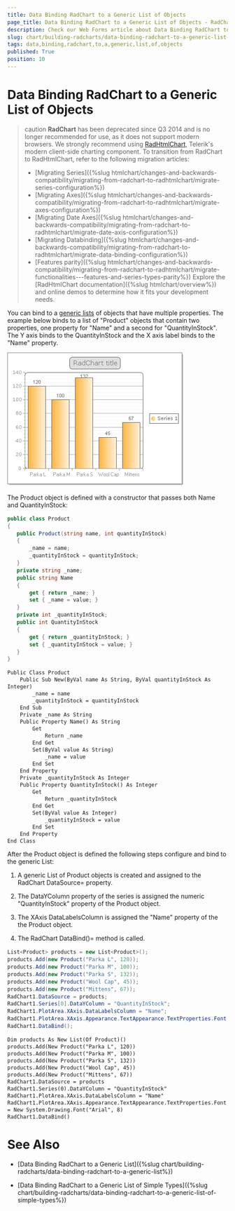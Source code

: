 ```yaml
---
title: Data Binding RadChart to a Generic List of Objects
page_title: Data Binding RadChart to a Generic List of Objects - RadChart
description: Check our Web Forms article about Data Binding RadChart to a Generic List of Objects.
slug: chart/building-radcharts/data-binding-radchart-to-a-generic-list-of-objects
tags: data,binding,radchart,to,a,generic,list,of,objects
published: True
position: 10
---
```


# Data Binding RadChart to a Generic List of Objects

>caution **RadChart** has been deprecated since Q3 2014 and is no longer recommended for use, as it does not support modern browsers. We strongly recommend using [RadHtmlChart](https://www.telerik.com/products/aspnet-ajax/html-chart.aspx), Telerik's modern client-side charting component. 
>To transition from RadChart to RadHtmlChart, refer to the following migration articles:
> - [Migrating Series]({%slug htmlchart/changes-and-backwards-compatibility/migrating-from-radchart-to-radhtmlchart/migrate-series-configuration%})
> - [Migrating Axes]({%slug htmlchart/changes-and-backwards-compatibility/migrating-from-radchart-to-radhtmlchart/migrate-axes-configuration%})
> - [Migrating Date Axes]({%slug htmlchart/changes-and-backwards-compatibility/migrating-from-radchart-to-radhtmlchart/migrate-date-axis-configuration%})
> - [Migrating Databinding]({%slug htmlchart/changes-and-backwards-compatibility/migrating-from-radchart-to-radhtmlchart/migrate-data-binding-configuration%})
> - [Features parity]({%slug htmlchart/changes-and-backwards-compatibility/migrating-from-radchart-to-radhtmlchart/migrate-functionalities---features-and-series-types-parity%})
>Explore the [RadHtmlChart documentation]({%slug htmlchart/overview%}) and online demos to determine how it fits your development needs.

You can bind to a [generic lists](https://msdn2.microsoft.com/en-us/library/6sh2ey19.aspx) of objects that have multiple properties. The example below binds to a list of "Product" objects that contain two properties, one property for "Name" and a second for "QuantityInStock". The Y axis binds to the QuantityInStock and the X axis label binds to the "Name" property.

![Binding to Generic List of Complex Objects](images/radchart-building010.png)

The Product object is defined with a constructor that passes both Name and QuantityInStock:

````C#
public class Product
{
   public Product(string name, int quantityInStock)
   {
	   _name = name;
	   _quantityInStock = quantityInStock;
   }
   private string _name;
   public string Name
   {
	   get { return _name; }
	   set { _name = value; }
   }
   private int _quantityInStock;
   public int QuantityInStock
   {
	   get { return _quantityInStock; }
	   set { _quantityInStock = value; }
   }
} 				
````
````VB
Public Class Product
	Public Sub New(ByVal name As String, ByVal quantityInStock As Integer)
		_name = name
		_quantityInStock = quantityInStock
	End Sub
	Private _name As String
	Public Property Name() As String
		Get
			Return _name
		End Get
		Set(ByVal value As String)
			_name = value
		End Set
	End Property
	Private _quantityInStock As Integer
	Public Property QuantityInStock() As Integer
		Get
			Return _quantityInStock
		End Get
		Set(ByVal value As Integer)
			_quantityInStock = value
		End Set
	End Property
End Class
````

After the Product object is defined the following steps configure and bind to the generic List:

1. A generic List of Product objects is created and assigned to the RadChart DataSource= property.

1. The DataYColumn property of the series is assigned the numeric "QuantityInStock" property of the Product object.

1. The XAxis DataLabelsColumn is assigned the "Name" property of the the Product object.

1. The RadChart DataBind()= method is called.

````C#
List<Product> products = new List<Product>();
products.Add(new Product("Parka L", 120));
products.Add(new Product("Parka M", 100));
products.Add(new Product("Parka S", 132));
products.Add(new Product("Wool Cap", 45));
products.Add(new Product("Mittens", 67));
RadChart1.DataSource = products;
RadChart1.Series[0].DataYColumn = "QuantityInStock";
RadChart1.PlotArea.XAxis.DataLabelsColumn = "Name";
RadChart1.PlotArea.XAxis.Appearance.TextAppearance.TextProperties.Font = new System.Drawing.Font("Arial", 8);
RadChart1.DataBind();				
````
````VB	
Dim products As New List(Of Product)()
products.Add(New Product("Parka L", 120))
products.Add(New Product("Parka M", 100))
products.Add(New Product("Parka S", 132))
products.Add(New Product("Wool Cap", 45))
products.Add(New Product("Mittens", 67))
RadChart1.DataSource = products
RadChart1.Series(0).DataYColumn = "QuantityInStock"
RadChart1.PlotArea.XAxis.DataLabelsColumn = "Name"
RadChart1.PlotArea.XAxis.Appearance.TextAppearance.TextProperties.Font = New System.Drawing.Font("Arial", 8)
RadChart1.DataBind()	
````

# See Also

 * [Data Binding RadChart to a Generic List]({%slug chart/building-radcharts/data-binding-radchart-to-a-generic-list%})

 * [Data Binding RadChart to a Generic List of Simple Types]({%slug chart/building-radcharts/data-binding-radchart-to-a-generic-list-of-simple-types%})
